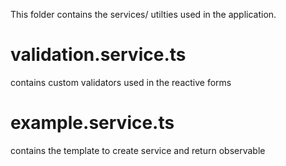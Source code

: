 This folder contains the services/ utilties used in the application.

# validation.service.ts
contains custom validators used in the reactive forms

# example.service.ts
contains the template to create service and return observable
